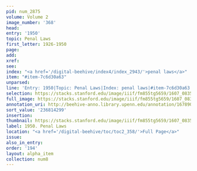 ```yaml
---
pid: num_2875
volume: Volume 2
image_number: '368'
head:
entry: '1950'
topic: Penal Laws
first_letter: 1926-1950
page:
add:
xref:
see:
index: "<a href='/digital-beehive/index4/index_2943/'>penal laws</a>"
item: "#item-7c6d30a63"
unparsed:
line: 'Entry: 1950|Topic: Penal Laws|Index: penal laws|#item-7c6d30a63'
selection: https://stacks.stanford.edu/image/iiif/fm855tg5659/1607_0835/887,4299,2730,427/full/0/default.jpg
full_image: https://stacks.stanford.edu/image/iiif/fm855tg5659/1607_0835/full/full/0/default.jpg
annotation_uri: http://beehive-anno.library.upenn.edu/annotation/1678907928583
sort_value: '236814299'
insertion:
thumbnail: https://stacks.stanford.edu/image/iiif/fm855tg5659/1607_0835/887,4299,600,180/250,/0/default.jpg
label: 1950. Penal Laws
location: "<a href='/digital-beehive/toc/toc2_358/'>Full Page</a>"
issue:
also_in_entry:
order: '194'
layout: alpha_item
collection: num8
---
```

